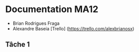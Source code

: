 # Documentation MA12
- Brian Rodrigues Fraga
- Alexandre Baseia
[Trello] (https://trello.com/alexbrianosx)

## Tâche 1
